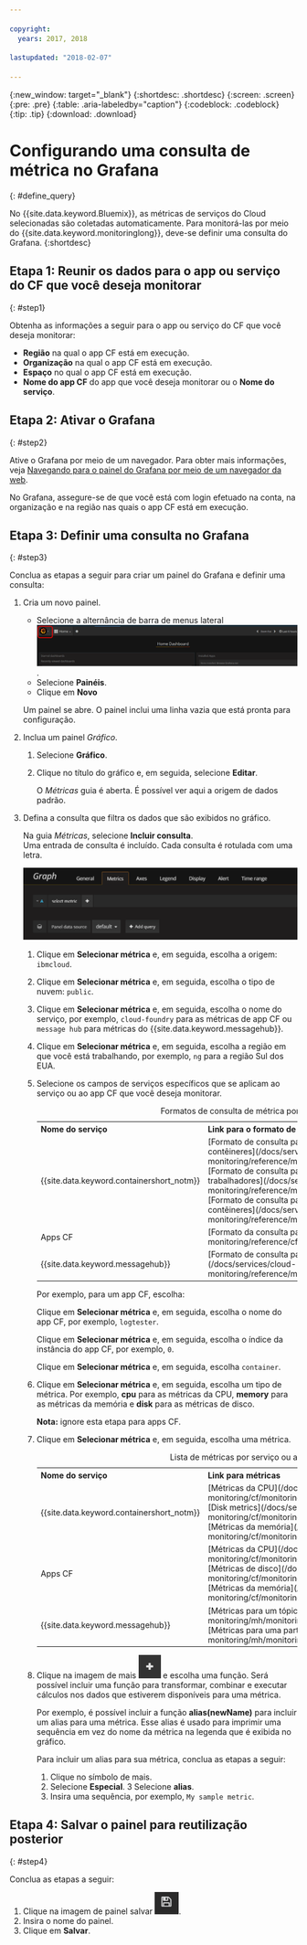 ```yaml
---

copyright:
  years: 2017, 2018

lastupdated: "2018-02-07"

---
```


{:new_window: target="_blank"}
{:shortdesc: .shortdesc}
{:screen: .screen}
{:pre: .pre}
{:table: .aria-labeledby="caption"}
{:codeblock: .codeblock}
{:tip: .tip}
{:download: .download}


# Configurando uma consulta de métrica no Grafana
{: #define_query}

No {{site.data.keyword.Bluemix}}, as métricas de serviços do Cloud selecionadas são coletadas automaticamente. Para monitorá-las por meio do {{site.data.keyword.monitoringlong}}, deve-se definir uma consulta do Grafana.
{:shortdesc}

## Etapa 1: Reunir os dados para o app ou serviço do CF que você deseja monitorar
{: #step1}

Obtenha as informações a seguir para o app ou serviço do CF que você deseja monitorar:

* **Região** na qual o app CF está em execução.
* **Organização** na qual o app CF está em execução. 	
* **Espaço** no qual o app CF está em execução. 
* **Nome do app CF** do app que você deseja monitorar ou o **Nome do serviço**. 


## Etapa 2: Ativar o Grafana
{: #step2}

Ative o Grafana por meio de um navegador. Para obter mais informações, veja [Navegando para o painel do Grafana por meio de um navegador da web](/docs/services/cloud-monitoring/grafana/navigating_grafana.html#launch_grafana_from_browser).

No Grafana, assegure-se de que você está com login efetuado na conta, na organização e na região nas quais o app CF está em execução. 


## Etapa 3: Definir uma consulta no Grafana
{: #step3}

Conclua as etapas a seguir para criar um painel do Grafana e definir uma consulta:

1. Cria um novo painel.

    * Selecione a alternância de barra de menus lateral ![Barra de menus lateral do Grafana](images/grafana_settings.gif "Barra de menus lateral do Grafana").
    * Selecione **Painéis**.
    * Clique em **Novo**

    Um painel se abre. O painel inclui uma linha vazia que está pronta para configuração.

2. Inclua um painel *Gráfico*.

    1. Selecione **Gráfico**.

    2. Clique no título do gráfico e, em seguida, selecione **Editar**.

        O *Métricas* guia é aberta. É possível ver aqui a origem de dados padrão.

3. Defina a consulta que filtra os dados que são exibidos no gráfico. 

    Na guia *Métricas*, selecione **Incluir consulta**. <br>Uma entrada de consulta é incluído. Cada consulta é rotulada com uma letra.
    
    ![New query entry](images/grafana4_query_f1.gif "New query entry")
        
    1. Clique em **Selecionar métrica** e, em seguida, escolha a origem: `ibmcloud`.
    
    2. Clique em **Selecionar métrica** e, em seguida, escolha o tipo de nuvem: `public`.
    
    3. Clique em **Selecionar métrica** e, em seguida, escolha o nome do serviço, por exemplo, `cloud-foundry` para as métricas de app CF ou `message hub` para métricas do {{site.data.keyword.messagehub}}.
    
    4. Clique em **Selecionar métrica** e, em seguida, escolha a região em que você está trabalhando, por exemplo, `ng` para a região Sul dos EUA.
    
    5. Selecione os campos de serviços específicos que se aplicam ao serviço ou ao app CF que você deseja monitorar.

        <table>
          <caption>Formatos de consulta de métrica por serviço ou app CF</caption>
          <tr>
            <th>Nome do serviço</th>
            <th>Link para o formato de consulta de métrica</th> 
          </tr>
          <tr>
            <td>{{site.data.keyword.containershort_notm}}</td>
            <td>[Formato de consulta para as métricas da CPU coletadas para os contêineres](/docs/services/cloud-monitoring/reference/metrics_format_containers.html#cpu_containers) </br>[Formato de consulta para as métricas de carregamento coletadas para os trabalhadores](/docs/services/cloud-monitoring/reference/metrics_format_containers.html#load_workers) </br>[Formato de consulta para as métricas da memória coletadas para contêineres](/docs/services/cloud-monitoring/reference/metrics_format_containers.html#mem_containers)</td> 
          </tr>
          <tr>
            <td>Apps CF</td>
            <td>[Formato da consulta para apps CF](/docs/services/cloud-monitoring/reference/cfapps_metrics_format.html#cfapps_metrics_format)</td> 
          </tr>
          <tr>
            <td>{{site.data.keyword.messagehub}}</td>
            <td>[Formato de consulta para {{site.data.keyword.messagehub}}](/docs/services/cloud-monitoring/reference/mh_metrics_format.html#mh_metrics_format)</td> 
          </tr>
        </table>

        Por exemplo, para um app CF, escolha:
    
        Clique em **Selecionar métrica** e, em seguida, escolha o nome do app CF, por exemplo, `logtester`.
    
        Clique em **Selecionar métrica** e, em seguida, escolha o índice da instância do app CF, por exemplo, `0`.

        Clique em **Selecionar métrica** e, em seguida, escolha `container`.
    
    9. Clique em **Selecionar métrica** e, em seguida, escolha um tipo de métrica. Por exemplo, **cpu** para as métricas da CPU, **memory** para as métricas da memória e **disk** para as métricas de disco. 

        **Nota:** ignore esta etapa para apps CF. 

    10. Clique em **Selecionar métrica** e, em seguida, escolha uma métrica. 

        <table>
          <caption>Lista de métricas por serviço ou app CF</caption>
          <tr>
            <th>Nome do serviço</th>
            <th>Link para métricas</th> 
          </tr>
          <tr>
            <td>{{site.data.keyword.containershort_notm}}</td>
            <td>[Métricas da CPU](/docs/services/cloud-monitoring/cf/monitoring_cf_apps_ov.html#cpu_metrics </br>[Disk metrics](/docs/services/cloud-monitoring/cf/monitoring_cf_apps_ov.html#disk_metrics) </br>[Métricas da memória](/docs/services/cloud-monitoring/cf/monitoring_cf_apps_ov.html#mem_metrics)</td> 
          </tr>
          <tr>
            <td>Apps CF</td>
            <td>[Métricas da CPU](/docs/services/cloud-monitoring/cf/monitoring_cf_apps_ov.html#cpu_metrics)  </br>[Métricas de disco](/docs/services/cloud-monitoring/cf/monitoring_cf_apps_ov.html#disk_metrics)   </br>[Métricas da memória](/docs/services/cloud-monitoring/cf/monitoring_cf_apps_ov.html#mem_metrics)</td> 
          </tr>
          <tr>
            <td>{{site.data.keyword.messagehub}}</td>
            <td>[Métricas para um tópico do Kafka](/docs/services/cloud-monitoring/mh/monitoring_mh_ov.html#kafka_topic_metrics) </br>[Métricas para uma partição do Kafka](/docs/services/cloud-monitoring/mh/monitoring_mh_ov.html#kafka_partition_metrics)</td> 
          </tr>
        </table>

    10. Clique na imagem de mais ![Ícones Incluir](images/grafana_plus_image.gif "Imagem de mais") e escolha uma função. Será possível incluir uma função para transformar, combinar e executar cálculos nos dados que estiverem disponíveis para uma métrica.
        
        Por exemplo, é possível incluir a função **alias(newName)** para incluir um alias para uma métrica. Esse alias é usado para imprimir uma sequência em vez do nome da métrica na legenda que é exibida no gráfico.
        
        Para incluir um alias para sua métrica, conclua as etapas a seguir:
        
        1. Clique no símbolo de mais.
        2. Selecione **Especial**. 
        3 Selecione **alias**.
        4. Insira uma sequência, por exemplo, `My sample metric`.


## Etapa 4: Salvar o painel para reutilização posterior
{: #step4}

Conclua as etapas a seguir:

1. Clique na imagem de painel salvar ![Imagem de painel salvar](images/grafana_save_image.gif "Imagem de painel salvar").
2. Insira o nome do painel.
3. Clique em **Salvar**.
